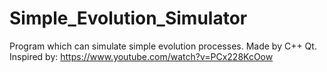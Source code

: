 # Simple_Evolution_Simulator
Program which can simulate simple evolution processes. Made by C++ Qt. Inspired by: https://www.youtube.com/watch?v=PCx228KcOow
